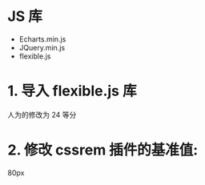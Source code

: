 # JS 库

-   Echarts.min.js
-   JQuery.min.js
-   flexible.js

# 1. 导入 flexible.js 库

人为的修改为 24 等分

# 2. 修改 cssrem 插件的基准值:

80px

